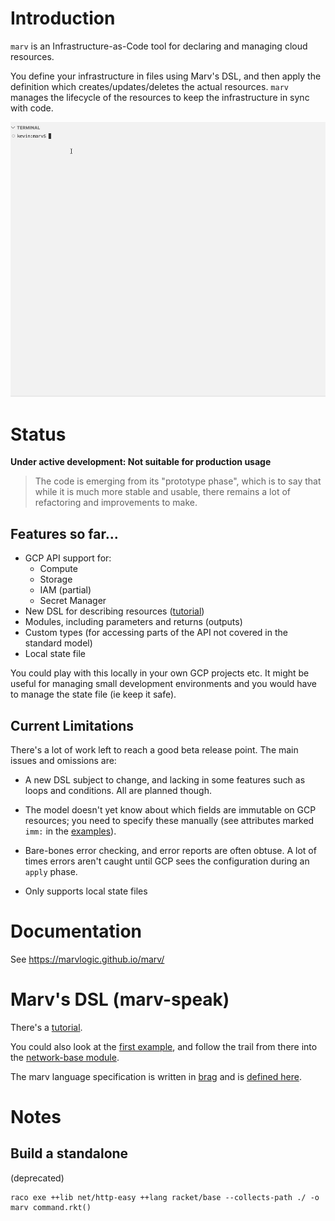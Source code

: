 # Introduction

`marv` is an Infrastructure-as-Code tool for declaring and managing cloud
resources.

You define your infrastructure in files using Marv's DSL, and then apply the
definition which creates/updates/deletes the actual resources. `marv` manages
the lifecycle of the resources to keep the infrastructure in sync with code.

![Demo of Marv CLI](screencap.gif)

# Status

__Under active development: Not suitable for production usage__

>The code is emerging from its "prototype phase", which is to say that while it
is much more stable and usable, there remains a lot of refactoring and
improvements to make.

## Features so far...

- GCP API support for:
  - Compute 
  - Storage
  - IAM (partial)
  - Secret Manager
- New DSL for describing resources ([tutorial](docs/tutorial/01-bucket-example.md))
- Modules, including parameters and returns (outputs)
- Custom types (for accessing parts of the API not covered in the standard model)
- Local state file

You could play with this locally in your own GCP projects etc. It might be
useful for managing small development environments and you would have to manage
the state file (ie keep it safe).

## Current Limitations

There's a lot of work left to reach a good beta release point. The main issues
and omissions are:

- A new DSL subject to change, and lacking in some features such as loops and
conditions. All are planned though.

- The model doesn't yet know about which fields are immutable on GCP resources; you
need to specify these manually (see attributes marked `imm:` in the
[examples](examples/gcp/shared/network-base.mrv)).

- Bare-bones error checking, and error reports are often obtuse. A lot of times
errors aren't caught until GCP sees the configuration during an `apply` phase. 

- Only supports local state files
  
# Documentation

 See https://marvlogic.github.io/marv/

# Marv's DSL (marv-speak)

There's a [tutorial](docs/tutorial/01-bucket-example.md).

You could also look at the [first example](examples/gcp/01-networking.mrv), and
follow the trail from there into the [network-base
module](examples/gcp/shared/network-base.mrv).

The marv language specification is written in
[brag](https://docs.racket-lang.org/brag/index.html) and is [defined
here](alpha/parser.rkt).

# Notes

## Build a standalone
(deprecated)

    raco exe ++lib net/http-easy ++lang racket/base --collects-path ./ -o marv command.rkt()